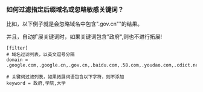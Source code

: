### 如何过滤指定后缀域名或忽略敏感关键词？

比如，以下例子就是会忽略域名中包含".gov.cn""的结果。

并且，自动扩展关键词时，如果关键词包含"政府",则也不进行拓展!

```
[filter]
# 域名过滤列表，以英文逗号分隔
domain = .google.com,.google.cn,.gov.cn,.baidu.com,.58.com,.youdao.com,.cdict.net,.amazon.com

# 关键词过滤列表，如果拓展词语包含以下字符，则不添加
keyword = 政府,学院,大学

```